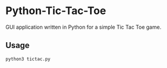 # Python-Tic-Tac-Toe
GUI application written in Python for a simple Tic Tac Toe game.

## Usage
```
python3 tictac.py
```
